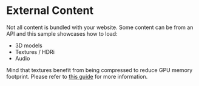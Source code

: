 # External Content

Not all content is bundled with your website. Some content can be from an API and this sample showcases how to load:
- 3D models
- Textures / HDRi
- Audio

Mind that textures benefit from being compressed to reduce GPU memory footprint. Please refer to [this guide](https://www.khronos.org/assets/uploads/apis/KTX-2.0-Launch-Overview-Apr21_.pdf) for more information.